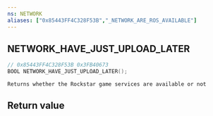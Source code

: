 ```yaml
---
ns: NETWORK
aliases: ["0x85443FF4C328F53B","_NETWORK_ARE_ROS_AVAILABLE"]
---
```

## NETWORK_HAVE_JUST_UPLOAD_LATER

```c
// 0x85443FF4C328F53B 0x3FB40673
BOOL NETWORK_HAVE_JUST_UPLOAD_LATER();
```

```
Returns whether the Rockstar game services are available or not
```

## Return value
